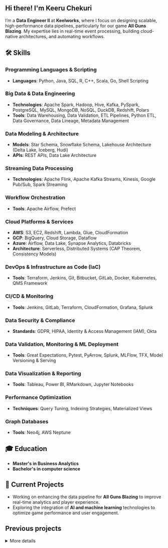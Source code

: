 
##  Hi there! I'm Keeru Chekuri

I’m a **Data Engineer II** at **Keelworks**, where I focus on designing scalable, high-performance data pipelines, particularly for our game **All Guns Blazing**. My expertise lies in real-time event processing, building cloud-native architectures, and automating workflows.

## 🛠 Skills



### Programming Languages & Scripting
- **Languages**: Python, Java, SQL, R, C++, Scala, Go, Shell Scripting

### Big Data & Data Engineering
- **Technologies**: Apache Spark, Hadoop, Hive, Kafka, PySpark, PostgreSQL, MySQL, MongoDB, NoSQL, DuckDB, Redshift, Polars
- **Tools**: Data Warehousing, Data Validation, ETL Pipelines, Python ETL, Data Governance, Data Lineage, Metadata Management

### Data Modeling & Architecture
- **Models**: Star Schema, Snowflake Schema, Lakehouse Architecture (Delta Lake, Iceberg, Hudi)
- **APIs**: REST APIs, Data Lake Architecture

### Streaming Data Processing
- **Technologies**: Apache Flink, Apache Kafka Streams, Kinesis, Google Pub/Sub, Spark Streaming

### Workflow Orchestration
- **Tools**: Apache Airflow, Prefect

### Cloud Platforms & Services
- **AWS**: S3, EC2, Redshift, Lambda, Glue, CloudFormation
- **GCP**: BigQuery, Cloud Storage, Dataflow
- **Azure**: Airflow, Data Lake, Synapse Analytics, Databricks
- **Architecture**: Serverless, Distributed Systems (CAP Theorem, Consistency Models)

### DevOps & Infrastructure as Code (IaC)
- **Tools**: Terraform, Jenkins, Git, Bitbucket, GitLab, Docker, Kubernetes, QMS Framework

### CI/CD & Monitoring
- **Tools**: Jenkins, GitLab, Terraform, CloudFormation, Grafana, Splunk

### Data Security & Compliance
- **Standards**: GDPR, HIPAA, Identity & Access Management (IAM), Okta

### Data Validation, Monitoring & ML Deployment
- **Tools**: Great Expectations, Pytest, PyArrow, Splunk, MLFlow, TFX, Model Versioning & Serving

### Data Visualization & Reporting
- **Tools**: Tableau, Power BI, RMarkdown, Jupyter Notebooks

### Performance Optimization
- **Techniques**: Query Tuning, Indexing Strategies, Materialized Views

### Graph Databases
- **Tools**: Neo4j, AWS Neptune


## 🎓 Education

- **Master's in Business Analytics**
- **Bachelor's in computer science**



## 🚀 Current Projects

- Working on enhancing the data pipeline for **All Guns Blazing** to improve real-time analytics and player experience.
- Exploring the integration of **AI and machine learning** technologies to optimize game performance and user engagement.

## Previous projects
<details>
  <summary>More details</summary>

1. # Cloud-Native Identity Management System

🔗 [Cloud-Native Identity Management System](https://github.com/keeruchek/cloud-native-identity-management-system) 


The **Cloud-Native Identity Management System** is a robust and scalable solution designed to manage and authenticate users across cloud-native environments. Built using modern cloud technologies, this system provides seamless integration with cloud services, supporting authentication and identity management at scale.

The project leverages **AWS services** and **Kubernetes** for deployment, with an emphasis on **serverless architecture**, **microservices**, and **scalable identity management**.
<details>
<summary>Click here for detailed version</summary>
  
## Features
<details>
<summary>Click to see all the features of this project</summary>
  
- **Authentication & Authorization**: Supports user authentication and authorization with integration into cloud services.
- **Role-Based Access Control (RBAC)**: Implements fine-grained access control for users and groups.
- **Identity Federation**: Federates identities with external identity providers.
- **Multi-Factor Authentication (MFA)**: Supports MFA for enhanced security.
- **Scalable Architecture**: Designed for scalability using cloud-native services.
- **API Gateway & Lambda Functions**: Serverless components for better performance and cost efficiency.
- **IAM Integration**: Integrates with AWS Identity and Access Management (IAM) for resource access.
</details>


## Technologies Used
<details>
<summary>Click to see the technologies used in this project</summary>
  
- **Cloud Platforms**: AWS (Lambda, API Gateway, Cognito, IAM)
- **Microservices**: AWS Lambda, API Gateway, DynamoDB
- **Containerization**: Docker, Kubernetes (EKS)
- **CI/CD**: GitLab CI, Terraform for IaC (Infrastructure as Code)
- **Authentication**: AWS Cognito, OAuth, JWT
- **Security**: Multi-Factor Authentication (MFA), RBAC
- **Logging & Monitoring**: AWS CloudWatch, Datadog
</details>


## Setup Instructions

<details>
<summary>Click to expand setup instructions</summary>

### Prerequisites
Before starting with the setup, ensure you have the following tools installed:
- **AWS CLI**: [Install AWS CLI](https://aws.amazon.com/cli/)
- **Terraform**: [Install Terraform](https://www.terraform.io/downloads)
- **Docker**: [Install Docker](https://www.docker.com/get-started)
- **kubectl**: [Install kubectl](https://kubernetes.io/docs/tasks/tools/install-kubectl/)
- **Git**: [Install Git](https://git-scm.com/)
  ### Setup Instructions

1. **Clone the Repository**:
   ```bash
   git clone https://github.com/keeruchek/cloud-native-identity-management-system.git
2. **Settingup AWS credentials**:
   ```bash
   aws configure
3. **Deploying infrastructure with Terraform**:
   ```bash
   terraform init
   terraform apply
4. **Dockerizing Microservices**:
   ```bash
   docker build -t identity-service 
   docker run -p 8080:8080 identity-service
5. **Deploying to kubernetes**:
   ```bash
   eksctl create cluster --name identity-management --region us-east-1 --nodegroup-name standard-workers --nodes 3
   kubectl apply -f kubernetes/deployment.yaml 
6. **Configure API Gateway and IAM**:
   Set up AWS Cognito for authentication and role-based access control.
</details>
</details>


2. # Real-Time Event Processing System

A real-time event processing system that uses Apache Kafka, Spark Streaming, and AWS services to process high-throughput data streams for event-driven applications.

<details> <summary>Click to expand setup instructions</summary>
  
**Features**:

Handles high-throughput data streams.
Uses Apache Kafka and Spark for real-time processing.
AWS Glue for ETL operations.

**Technologies Used**:

Big Data: Apache Kafka, Apache Spark
Cloud: AWS Glue, AWS Lambda
Database: MongoDB, AWS Redshift

### Setup Instructions:

<details> <summary>Click to expand</summary>
**Prerequisites**:
Kafka
Spark
AWS CLI

 **Setup Steps** :
Clone the repository:
</details>

### 🌍 Interests

Outside of work, I’m passionate about:
- Integrating new technologies into real-world applications
- Exploring how AI and machine learning can transform industries, particularly in gaming

## 🎯 Goals

- To continue developing my skills in data engineering and cloud technologies.
- To contribute to innovative projects that leverage data to enhance user experiences in gaming and beyond.

## 📫 Connect with Me

www.linkedin.com/in/keeravani-chekuri

Feel free to reach out if you want to discuss data engineering, gaming, or technology in general!

